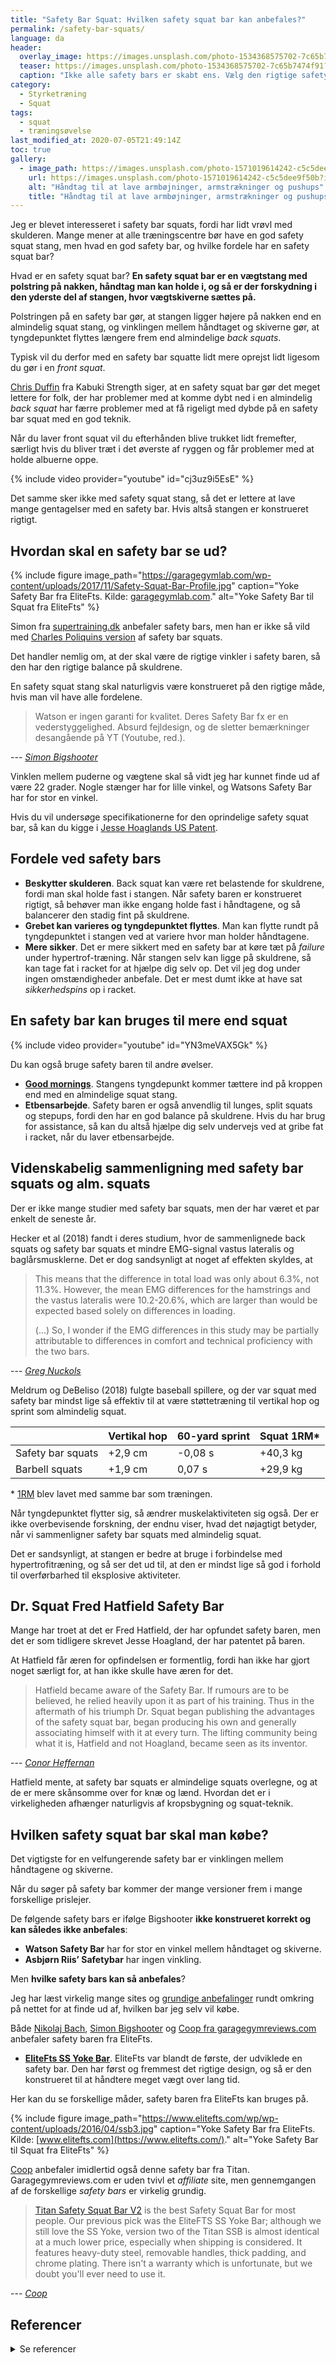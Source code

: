 ```yaml
---
title: "Safety Bar Squat: Hvilken safety squat bar kan anbefales?"
permalink: /safety-bar-squats/
language: da
header:
  overlay_image: https://images.unsplash.com/photo-1534368575702-7c65b7474f91?ixlib=rb-1.2.1&ixid=eyJhcHBfaWQiOjEyMDd9&auto=format&fit=crop&w=1900&q=5
  teaser: https://images.unsplash.com/photo-1534368575702-7c65b7474f91?ixlib=rb-1.2.1&ixid=eyJhcHBfaWQiOjEyMDd9&auto=format&fit=crop&w=400&q=5
  caption: "Ikke alle safety bars er skabt ens. Vælg den rigtige safety bar til din squat!"
category:
  - Styrketræning
  - Squat
tags:
  - squat
  - træningsøvelse
last_modified_at: 2020-07-05T21:49:14Z
toc: true
gallery:
  - image_path: https://images.unsplash.com/photo-1571019614242-c5c5dee9f50b?ixlib=rb-1.2.1&ixid=eyJhcHBfaWQiOjEyMDd9&auto=format&fit=crop&w=400&q=5
    url: https://images.unsplash.com/photo-1571019614242-c5c5dee9f50b?ixlib=rb-1.2.1&ixid=eyJhcHBfaWQiOjEyMDd9&auto=format&fit=crop&w=1900&q=5
    alt: "Håndtag til at lave armbøjninger, armstrækninger og pushups"
    title: "Håndtag til at lave armbøjninger, armstrækninger og pushups"
---
```


Jeg er blevet interesseret i safety bar squats, fordi har lidt vrøvl med skulderen. Mange mener at alle træningscentre bør have en god safety squat stang, men hvad en god safety bar, og hvilke fordele har en safety squat bar?

Hvad er en safety squat bar? **En safety squat bar er en vægtstang med polstring på nakken, håndtag man kan holde i, og så er der forskydning i den yderste del af stangen, hvor vægtskiverne sættes på.**

Polstringen på en safety bar gør, at stangen ligger højere på nakken end en almindelig squat stang, og vinklingen mellem håndtaget og skiverne gør, at tyngdepunktet flyttes længere frem end almindelige _back squats_.

Typisk vil du derfor med en safety bar squatte lidt mere oprejst lidt ligesom du gør i en _front squat_.

[Chris Duffin](https://www.spreaker.com/user/anders_nedergaard/236-chris-duffin_1) fra Kabuki Strength siger, at en safety squat bar gør det meget lettere for folk, der har problemer med at komme dybt ned i en almindelig _back squat_ har færre problemer med at få rigeligt med dybde på en safety bar squat med en god teknik.

Når du laver front squat vil du efterhånden blive trukket lidt fremefter, særligt hvis du bliver træt i det øverste af ryggen og får problemer med at holde albuerne oppe.

{% include video provider="youtube" id="cj3uz9i5EsE" %}

Det samme sker ikke med safety squat stang, så det er lettere at lave mange gentagelser med en safety bar. Hvis altså stangen er konstrueret rigtigt.

## Hvordan skal en safety bar se ud?

{% include figure image_path="https://garagegymlab.com/wp-content/uploads/2017/11/Safety-Squat-Bar-Profile.jpg" caption="Yoke Safety Bar fra EliteFts. Kilde: [garagegymlab.com](https://garagegymlab.com/5-safety-squat-bar-benefits/)." alt="Yoke Safety Bar til Squat fra EliteFts" %}

Simon fra [supertraining.dk](http://supertraining.dk/) anbefaler safety bars, men han er ikke så vild med [Charles Poliquins version](http://supertraining.dk/180-charles-poliquin-master-of-bullshit/) af safety bar squats.

Det handler nemlig om, at der skal være de rigtige vinkler i safety baren, så den har den rigtige balance på skuldrene.

En safety squat stang skal naturligvis være konstrueret på den rigtige måde, hvis man vil have alle fordelene.

> Watson er ingen garanti for kvalitet. Deres Safety Bar fx er en vederstyggelighed. Absurd fejldesign, og de sletter bemærkninger desangående på YT (Youtube, red.).

--- <cite>[Simon Bigshooter](http://supertraining.dk/146-qa-squats-leg-curls/)</cite>

Vinklen mellem puderne og vægtene skal så vidt jeg har kunnet finde ud af være 22 grader. Nogle stænger har for lille vinkel, og Watsons Safety Bar har for stor en vinkel.

Hvis du vil undersøge specifikationerne for den oprindelige safety squat bar, så kan du kigge i [Jesse Hoaglands US Patent](https://www.google.com/patents/US7112164).

## Fordele ved safety bars

- **Beskytter skulderen**. Back squat kan være ret belastende for skuldrene, fordi man skal holde fast i stangen. Når safety baren er konstrueret rigtigt, så behøver man ikke engang holde fast i håndtagene, og så balancerer den stadig fint på skuldrene.
- **Grebet kan varieres og tyngdepunktet flyttes**. Man kan flytte rundt på tyngdepunktet i stangen ved at variere hvor man holder håndtagene.
- **Mere sikker**. Det er mere sikkert med en safety bar at køre tæt på _failure_ under hypertrof-træning. Når stangen selv kan ligge på skuldrene, så kan tage fat i racket for at hjælpe dig selv op. Det vil jeg dog under ingen omstændigheder anbefale. Det er mest dumt ikke at have sat  _sikkerhedspins_ op i racket.

## En safety bar kan bruges til mere end squat

{% include video provider="youtube" id="YN3meVAX5Gk" %}

Du kan også bruge safety baren til andre øvelser.

- **[Good mornings](/oevelse/goodmorning/)**. Stangens tyngdepunkt kommer tættere ind på kroppen end med en almindelige squat stang.
- **Etbensarbejde**. Safety baren er også anvendlig til lunges, split squats og stepups, fordi den har en god balance på skuldrene. Hvis du har brug for assistance, så kan du altså hjælpe dig selv undervejs ved at gribe fat i racket, når du laver etbensarbejde.

## Videnskabelig sammenligning med safety bar squats og alm. squats

Der er ikke mange studier med safety bar squats, men der har været et par enkelt de seneste år.

Hecker et al (2018) fandt i deres studium, hvor de sammenlignede back squats og safety bar squats et mindre EMG-signal vastus lateralis og baglårsmusklerne. Det er dog sandsynligt at noget af effekten skyldes, at

> This means that the difference in total load was only about 6.3%, not 11.3%. However, the mean EMG differences for the hamstrings and the vastus lateralis were 10.2-20.6%, which are larger than would be expected based solely on differences in loading.
>
> (...) So, I wonder if the EMG differences in this study may be partially attributable to differences in comfort and technical proficiency with the two bars.

--- <cite>[Greg Nuckols](https://www.strongerbyscience.com/safety-bar-squats/)</cite>

Meldrum og DeBeliso (2018) fulgte baseball spillere, og der var squat med safety bar mindst lige så effektiv til at være støttetræning til vertikal hop og sprint som almindelig squat.

|| Vertikal hop | 60-yard sprint | Squat 1RM* |
|-|-|-|-|
| Safety bar squats | +2,9 cm | -0,08 s | +40,3 kg |
| Barbell squats | +1,9 cm | 0,07 s | +29,9 kg |

\* [1RM](/rm-beregner/) blev lavet med samme bar som træningen.

Når tyngdepunktet flytter sig, så ændrer muskelaktiviteten sig også. Der er ikke overbevisende forskning, der endnu viser, hvad det nøjagtigt betyder, når vi sammenligner safety bar squats med almindelig squat.

Det er sandsynligt, at stangen er bedre at bruge i forbindelse med hypertrofitræning, og så ser det ud til, at den er mindst lige så god i forhold til overførbarhed til eksplosive aktiviteter.

## Dr. Squat Fred Hatfield Safety Bar

Mange har troet at det er Fred Hatfield, der har opfundet safety baren, men det er som tidligere skrevet Jesse Hoagland, der har patentet på baren.

At Hatfield får æren for opfindelsen er formentlig, fordi han ikke har gjort noget særligt for, at han ikke skulle have æren for det.

> Hatfield became aware of the Safety Bar. If rumours are to be believed, he relied heavily upon it as part of his training. Thus in the aftermath of his triumph Dr. Squat began publishing the advantages of the safety squat bar, began producing his own and generally associating himself with it at every turn. The lifting community being what it is, Hatfield and not Hoagland, became seen as its inventor.

--- <cite>[Conor Heffernan](https://physicalculturestudy.com/2020/04/03/the-history-of-the-cambered-bar-3/)</cite>

Hatfield mente, at safety bar squats er almindelige squats overlegne, og at de er mere skånsomme over for knæ og lænd. Hvordan det er i virkeligheden afhænger naturligvis af kropsbygning og squat-teknik.

## Hvilken safety squat bar skal man købe?

Det vigtigste for en velfungerende safety bar er vinklingen mellem håndtagene og skiverne.

Når du søger på safety bar kommer der mange versioner frem i mange forskellige prislejer.

De følgende safety bars er ifølge Bigshooter **ikke konstrueret korrekt og kan således ikke anbefales**:

- **Watson Safety Bar** har for stor en vinkel mellem håndtaget og skiverne.
- **Asbjørn Riis’ Safetybar** har ingen vinkling.

Men **hvilke safety bars kan så anbefales**?

Jeg har læst virkelig mange sites og [grundige anbefalinger](https://www.garagegymreviews.com/the-best-safety-squat-bar) rundt omkring på nettet for at finde ud af, hvilken bar jeg selv vil købe.

Både [Nikolaj Bach](https://nikolajbach.dk/safety-bar-squats/), [Simon Bigshooter](https://andersnedergaard.dk/fitness-mk/fitness-m-k-233/) og [Coop fra garagegymreviews.com](https://www.garagegymreviews.com/the-best-safety-squat-bar) anbefaler safety baren fra EliteFts.

- **[EliteFts SS Yoke Bar](https://www.elitefts.com/ss-yoke-bar.html)**. EliteFts var blandt de første, der udviklede en safety bar. Den har først og fremmest det rigtige design, og så er den konstrueret til at håndtere meget vægt over lang tid.

Her kan du se forskellige måder, safety baren fra EliteFts kan bruges på.

{% include figure image_path="https://www.elitefts.com/wp/wp-content/uploads/2016/04/ssb3.jpg" caption="Yoke Safety Bar fra EliteFts. Kilde: [www.elitefts.com](https://www.elitefts.com/)." alt="Yoke Safety Bar til Squat fra EliteFts" %}

[Coop](https://www.garagegymreviews.com/the-best-safety-squat-bar) anbefaler imidlertid også denne safety bar fra Titan. Garagegymreviews.com er uden tvivl et _affiliate_ site, men gennemgangen af de forskellige _safety bars_ er virkelig grundig.

> [Titan Safety Squat Bar V2](https://www.titan.fitness/strength/barbells/specialty/safety-squat-olympic-bar-%7C-v2/430063.2.html) is the best Safety Squat Bar for most people. Our previous pick was the EliteFTS SS Yoke Bar; although we still love the SS Yoke, version two of the Titan SSB is almost identical at a much lower price, especially when shipping is considered. It features heavy-duty steel, removable handles, thick padding, and chrome plating. There isn't a warranty which is unfortunate, but we doubt you'll ever need to use it.

--- <cite>[Coop](https://www.garagegymreviews.com/the-best-safety-squat-bar)</cite>

## Referencer

<details markdown="1">
  <summary>Se referencer</summary>

- [Effects of the Safety Squat Bar on Trunk and Lower-Body Mechanics During a Back Squat](https://www.ncbi.nlm.nih.gov/pubmed/30363042). Hecker et al. (2018)
- Meldrum R, DeBeliso M. [A Comparison of Back Squat & Safety Squat Bar on Measures of Strength, Speed, and Power in NCAA Division I Baseball Players](http://article.sapub.org/10.5923.j.sports.20180805.01.html).International Journal of Sport Science. 2018; 8(5): 137-144.
</details>
